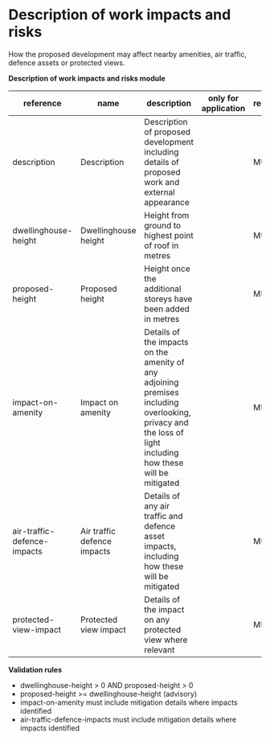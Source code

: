 # Description of work impacts and risks

How the proposed development may affect nearby amenities, air traffic, defence assets or protected views.

**Description of work impacts and risks module**

| reference | name | description | only for application | requirement | notes |
| --- | --- | --- | --- | --- | --- |
| description | Description | Description of proposed development including details of proposed work and external appearance |  | MUST |  |
| dwellinghouse-height | Dwellinghouse height | Height from ground to highest point of roof in metres |  | MUST |  |
| proposed-height | Proposed height | Height once the additional storeys have been added in metres |  | MUST |  |
| impact-on-amenity | Impact on amenity | Details of the impacts on the amenity of any adjoining premises including overlooking, privacy and the loss of light including how these will be mitigated |  | MUST |  |
| air-traffic-defence-impacts | Air traffic defence impacts | Details of any air traffic and defence asset impacts, including how these will be mitigated |  | MUST |  |
| protected-view-impact | Protected view impact | Details of the impact on any protected view where relevant |  | MUST |  |

**Validation rules**

- dwellinghouse-height > 0 AND proposed-height > 0
- proposed-height >= dwellinghouse-height (advisory)
- impact-on-amenity must include mitigation details where impacts identified
- air-traffic-defence-impacts must include mitigation details where impacts identified